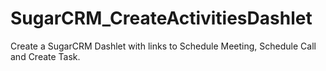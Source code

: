 SugarCRM_CreateActivitiesDashlet
================================

Create a SugarCRM Dashlet with links to Schedule Meeting, Schedule Call and Create Task.
